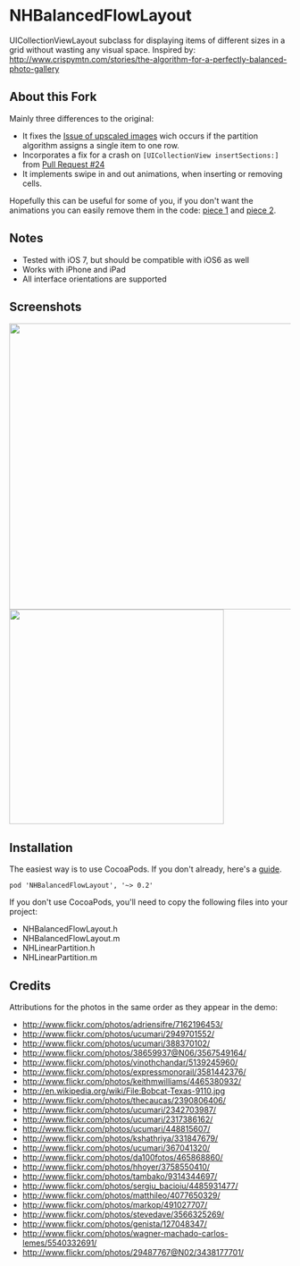 NHBalancedFlowLayout
==================

UICollectionViewLayout subclass for displaying items of different sizes in a grid without wasting any visual space. Inspired by: http://www.crispymtn.com/stories/the-algorithm-for-a-perfectly-balanced-photo-gallery


## About this Fork

Mainly three differences to the original:

- It fixes the [Issue of upscaled images](https://github.com/njdehoog/NHBalancedFlowLayout/issues/22) wich occurs if the partition algorithm assigns a single item to one row.
- Incorporates a fix for a crash on `[UICollectionView insertSections:]` from [Pull Request #24](https://github.com/njdehoog/NHBalancedFlowLayout/pull/24)
- It implements swipe in and out animations, when inserting or removing cells.


Hopefully this can be useful for some of you, if you don't want the animations you can easily remove them in the code: [piece 1](https://github.com/graetzer/NHBalancedFlowLayout/blob/master/NHBalancedFlowLayout/NHBalancedFlowLayout.m#L267) and [piece 2](https://github.com/graetzer/NHBalancedFlowLayout/blob/master/NHBalancedFlowLayout/NHBalancedFlowLayout.m#L289).

## Notes 
* Tested with iOS 7, but should be compatible with iOS6 as well
* Works with iPhone and iPad
* All interface orientations are supported

## Screenshots

<img src="http://i.imgur.com/2FGnDIh.jpg" width="512"/>
<img src="http://imgur.com/KRItqy2.jpg" width="384"/>

## Installation

The easiest way is to use CocoaPods. If you don't already, here's a [guide](http://guides.cocoapods.org/using/getting-started.html).

	pod 'NHBalancedFlowLayout', '~> 0.2'

If you don't use CocoaPods, you'll need to copy the following files into your project:

* NHBalancedFlowLayout.h
* NHBalancedFlowLayout.m
* NHLinearPartition.h
* NHLinearPartition.m

## Credits

Attributions for the photos in the same order as they appear in the demo:

* http://www.flickr.com/photos/adriensifre/7162196453/
* http://www.flickr.com/photos/ucumari/2949701552/
* http://www.flickr.com/photos/ucumari/388370102/
* http://www.flickr.com/photos/38659937@N06/3567549164/
* http://www.flickr.com/photos/vinothchandar/5139245960/
* http://www.flickr.com/photos/expressmonorail/3581442376/
* http://www.flickr.com/photos/keithmwilliams/4465380932/
* http://en.wikipedia.org/wiki/File:Bobcat-Texas-9110.jpg
* http://www.flickr.com/photos/thecaucas/2390806406/
* http://www.flickr.com/photos/ucumari/2342703987/
* http://www.flickr.com/photos/ucumari/2317386162/
* http://www.flickr.com/photos/ucumari/448815607/
* http://www.flickr.com/photos/kshathriya/331847679/
* http://www.flickr.com/photos/ucumari/367041320/
* http://www.flickr.com/photos/da100fotos/465868860/
* http://www.flickr.com/photos/hhoyer/3758550410/
* http://www.flickr.com/photos/tambako/9314344697/
* http://www.flickr.com/photos/sergiu_bacioiu/4485931477/
* http://www.flickr.com/photos/matthileo/4077650329/
* http://www.flickr.com/photos/markop/491027707/
* http://www.flickr.com/photos/stevedave/3566325269/
* http://www.flickr.com/photos/genista/127048347/
* http://www.flickr.com/photos/wagner-machado-carlos-lemes/5540332691/
* http://www.flickr.com/photos/29487767@N02/3438177701/
